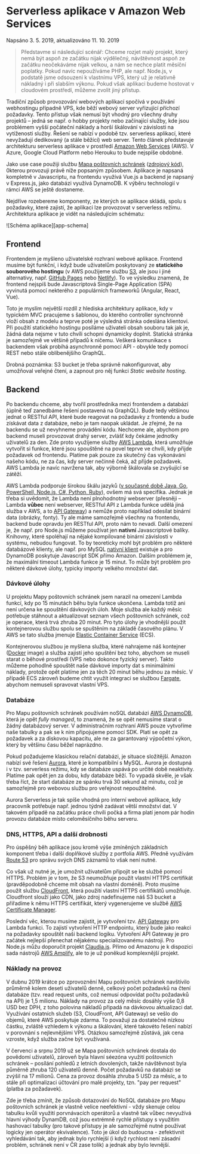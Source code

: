 # Serverless aplikace v Amazon Web Services

Napsáno 3. 5. 2019, aktualizováno 11. 10. 2019

> Představme si následující scénář: Chceme rozjet malý projekt, který nemá být aspoň ze začátku nijak výdělečný, návštěvnost aspoň ze začátku neočekáváme nijak velkou, a nám se nechce platit měsíční poplatky. Pokud navíc nepoužíváme PHP, ale např. Node.js, v podstatě jsme odsouzeni k vlastnímu VPS, který už je relativně nákladný i při slabším výkonu. Pokud však aplikaci budeme hostovat v cloudovém prostředí, můžeme zvolit jiný přístup.

Tradiční způsob provozování webových aplikací spočívá v používání webhostingu případně VPS, kde běží webový server vyřizující příchozí požadavky. Tento přístup však nemusí být vhodný pro všechny druhy projektů &ndash; jedná se např. o hobby projekty nebo začínající služby, kde jsou problémem vyšší počáteční náklady a horší škálování v závislosti na vytíženosti služby. Řešení se nabízí v podobě tzv. serverless aplikací, které nevyžadují dedikovaný (a stále běžící) web server. Tento článek představuje architekturu serverless aplikace v prostředí [Amazon Web Services](https://aws.amazon.com/) (AWS). V Azure, Google Cloud Platform nebo Herouku to bude nejspíše obdobné.

Jako use case použiji službu [Mapa poštovních schránek](https://schranky.nastojte.cz) ([zdrojový kód](https://github.com/oookoook/postboxes-frontend)), 0kterou provozuji právě níže popsaným způsobem. Aplikace je napsaná kompletně v Javascriptu, na frontendu využívá Vue.js a backend je napsaný v Express.js, jako databázi využívá DynamoDB. K výběru technologií v rámci AWS se ještě dostaneme.

Nejdříve rozebereme komponenty, ze kterých se aplikace skládá, spolu s požadavky, které zajistí, že aplikaci lze provozovat v serverless režimu. Architektura aplikace je vidět na následujícím schématu:

![Schéma aplikace][app-schema]

## Frontend

Frontendem je myšleno uživatelské rozhraní webové aplikace. Frontend musíme být funkční, i když bude uživatelům poskytovaný ze **statického souborového hostingu** (v AWS použijeme službu [S3](https://aws.amazon.com/s3/), ale jsou i jiné alternativy, např. [GitHub Pages](https://pages.github.com/) nebo [Netlify](https://www.netlify.com/)). To ve výsledku znamená, že frontend nejspíš bude Javascriptová Single-Page Application (SPA) vyvinutá pomocí nekterého z populárních frameworků (Angular, React, Vue).

Toto je myslím největší rozdíl z hlediska architektury aplikace, kdy v typickém MVC pracujeme s šablonou, do kterého controller synchronně vloží obsah z modelu a teprve poté je výsledná stránka odeslána klientovi. Při použití statického hostingu posíláme uživateli obsah souboru tak jak je, žádná data nejsme v tuto chvíli schopni dynamicky doplnit. Statická stránka je samozřejmě ve většině případů k ničemu. Veškerá komunikace s backendem však  probíhá asynchronně pomocí API - obvykle tedy pomocí REST nebo stále oblíbenějšího GraphQL.

Drobná poznámka: S3 bucket je třeba správně nakonfigurovat, aby umožňoval veřejné čtení, a zapnout pro něj funkci *Static website hosting*.

## Backend

Po backendu chceme, aby tvořil prostředníka mezi frontendem a databází (úplně teď zanedbáme řešení postavená na GraphQL). Bude tedy většinou jednat o RESTful API, které bude reagovat na požadavky z frontendu a bude získávat data z databáze, nebo je tam naopak ukládat. Je zřejmé, že na backendu se už nevyhneme provádění kódu. Nechceme ale, abychom pro backend museli provozovat drahý server, zvlášť kdy čekáme jednotky uživatelů za den. Zde proto využijeme služby [AWS Lambda](https://aws.amazon.com/lambda/), která umožňuje vytvořit si funkce, které jsou spouštěné na povel teprve ve chvíli, kdy přijde požadavek od frontendu. Platíme pak pouze za skutečný čas vykonávání našeho kódu, ne za čas, kdy server nečinně čeká, až přijde požadavek. AWS Lambda je navíc navržena tak, aby výborně škálovala se zvyšující se zátěží.

AWS Lambda podporuje širokou škálu jazyků ([v současné době Java, Go, PowerShell, Node.js, C#, Python, Ruby](https://aws.amazon.com/lambda/faqs/)), ovšem má svá specifika. Jednak je třeba si uvědomit, že Lambda není plnohodnotný webserver (přesněji – Lambda **vůbec** není webserver, RESTful API z Lambda funkce udělá jiná služba v AWS, a to [API Gateway](https://aws.amazon.com/api-gateway/)) a nemůže proto například odesílat binární data (obrázky, fonty). Ty ale máme samozřejmě všechny na frontendu, backend bude opravdu jen RESTful API, proto nám to nevadí. Další omezení je, že např. pro Node.js můžeme používat jen **nativní** Javascriptové balíky. Knihovny, které spoléhají na nějaké kompilované binární závislosti v systému, nebudou fungovat. To by teoreticky mohl být problém pro některé databázové klienty, ale např. pro MySQL [nativní klient](https://github.com/mysqljs/mysql) existuje a pro DynamoDB poskytuje Javascript SDK přímo Amazon. Dalším problémem je, že maximální timeout Lambda funkce je 15 minut. To může být problém pro některé dávkové úlohy, typicky importy velkého množství dat.

### Dávkové úlohy

U projektu Mapy poštovních schránek jsem narazil na omezení Lambda funkcí, kdy po 15 minutách běhu byla funkce ukončena. Lambda totiž ani není určena ke spouštění dávkových úloh. Moje služba ale každý měsíc potřebuje stáhnout a aktualizovat seznam všech poštovních schránek, což je operace, která trvá zhruba 20 minut. Pro tyto úlohy je vhodnější použít kontejnerovou službu spolu se spuštěním na základě časového plánu. V AWS se tato služba jmenuje [Elastic Container Service](https://aws.amazon.com/ecs/) (ECS).

Kontejnerovou službou je myšlena služba, které nahrajeme náš kontejner ([Docker](https://docker.com) image) a služba zajistí jeho spuštění bez toho, abychom se museli starat o běhové prostředí (VPS nebo dokonce fyzický server). Takto můžeme pohodlně spouštět naše dávkové importy dat s minimálními náklady, protože opět platíme jen za těch 20 minut běhu jednou za měsíc. V případě ECS zároveň budeme chtít využít integraci se službou [Fargate](https://aws.amazon.com/fargate/), abychom nemuseli spravovat vlastní VPS.

### Databáze

Pro Mapu poštovních schránek používám noSQL databázi [AWS DynamoDB](https://aws.amazon.com/dynamodb), která je opět _fully managed_, to znamená, že se opět nemusíme starat o žádný databázový server. V administračním rozhraní AWS pouze vytvoříme naše tabulky a pak se k nim připojujeme pomocí SDK. Platí se opět za požadavek a za diskovou kapacitu, ale ne za garantovaný výpočetní výkon, který by většinu času běžel naprázdno.

Pokud požadujeme klasickou relační databázi, je situace složitější. Amazon nabízí své řešení [Aurora](https://aws.amazon.com/aurora), které je kompatibilní s MySQL. Aurora je dostupná i v tzv. serverless režimu, kdy se databáze uspává po určité době neaktivity. Platíme pak opět jen za dobu, kdy databáze běží. To vypadá skvěle, je však třeba říct, že start databáze ze spánku trvá 30 sekund až minutu, což je samozřejmě pro webovou službu pro veřejnost nepoužitelné.

Aurora Serverless je tak spíše vhodná pro interní webové aplikace, kdy pracovník potřebuje např. jednou týdně zadávat větší množství dat. V takovém případě na začátku práce chvíli počká a firma platí jenom pár hodin provozu databáze místo celoměsíčního běhu serveru.

### DNS, HTTPS, API a další drobnosti

Pro úspěšný běh aplikace jsou kromě výše zmíněných základních komponent třeba i další doplňkové služby z portfolia AWS. Předně využívám [Route 53](https://aws.amazon.com/route53) pro správu svých DNS záznamů to však není nutné.

Co však už nutné je, je umožnit uživatelům připojit se ke službě pomocí HTTPS. Problém je v tom, že S3 neumožňuje použít vlastní HTTPS certifikát (pravděpodobně chceme mít obsah na vlastní doméně). Proto musíme použít službu [CloudFront](https://aws.amazon.com/cloudfront/), která použití vlastní HTTPS certifikátů umožňuje. Cloudfront slouží jako CDN, jako zdroj nadefinujeme náš S3 bucket a přiřadíme k němu HTTPS certifikát, který vygenerujeme ve službě [AWS Certificate Manager](https://aws.amazon.com/certificate-manager/).

Poslední věc, kterou musíme zajistit, je vytvoření tzv. [API Gateway](https://aws.amazon.com/api-gateway/) pro Lambda funkci. To zajistí vytvoření HTTP endpointu, který bude jako reakci na požadavky spouštět naši backend logiku. Vytvoření API Gateway je pro začátek nejlepší přenechat nějakému specializovanému nástroji. Pro Node.js můžu doporučit projekt [Claudia.js](https://claudiajs.com/). Přímo od Amazonu je k dispozici sada nástrojů [AWS Amplify](https://aws.amazon.com/amplify/), ale to je už poněkud komplexnější projekt.

### Náklady na provoz

V dubnu 2019 krátce po zprovoznění Mapu poštovních schránek navštívilo průměrně kolem deseti uživatelů denně, celkový počet požadavků na čtení databáze (tzv. read request units, což nemusí odpovídat počtu požadavků na API) je 1,5 milionu. Náklady na provoz za celý měsíc dosáhly výše 0,8 USD bez DPH, z toho polovina nákladů připadá na dávkovou aktualizaci dat. Využívání ostatních služeb (S3, CloudFront, API Gateway) se vešlo do objemů, které AWS poskytuje zdarma. To považuji za dostatečně nízkou částku, zvláště vzhledem k výkonu a škálování, které takovéto řešení nabízí v porovnání s nejlevnějšími VPS. Otázkou samozřejmě zůstává, jak cena vzroste, když služba začne být využívaná.

V červenci a srpnu 2019 už se Mapa poštovních schránek dostala do povědomí uživatelů, zároveň byla hlavní séezóna využití poštovních schránek &ndash; posílání pohledů z letních dovolených, takže návštěvnost byla půměrně zhruba 120 uživatelů denně. Počet požadavků na databázi se zvýšil na 17 milionů. Cena za provoz dosáhla zhruba 5 USD za měsíc, a to stále při optimalizaci účtování pro malé projekty, tzn. "pay per request" (platba za požadavek).

Zde je třeba zmínit, že způsob dotazování do NoSQL databáze pro Mapu poštovních schránek je vlastně velice neefektivní - vždy skenuje celou tabulku kvůli využití porvnávacích operátorů a vlastně tak vůbec nevyužívá hlavní výhody DynamDB, což jsou extrémně rychlé přístupy s využitím hashovací tabulky (pro takové přístupy je ale samozřejmě nutné používat logicky jen operátor ekvivalence). Toto je úkol do budoucna - zefektivnit vyhledávání tak, aby jednak bylo rychlejší (i když rychlost není zásadní problém, schránek není v ČR zase tolik) a jednak aby bylo levnější.
